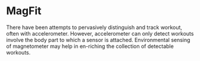 # MagFit

There have been attempts to pervasively distinguish and track workout, often with accelerometer. However, accelerometer can only detect workouts involve the body part to which a sensor is attached. Environmental sensing of magnetometer may help in en-riching the collection of detectable workouts.